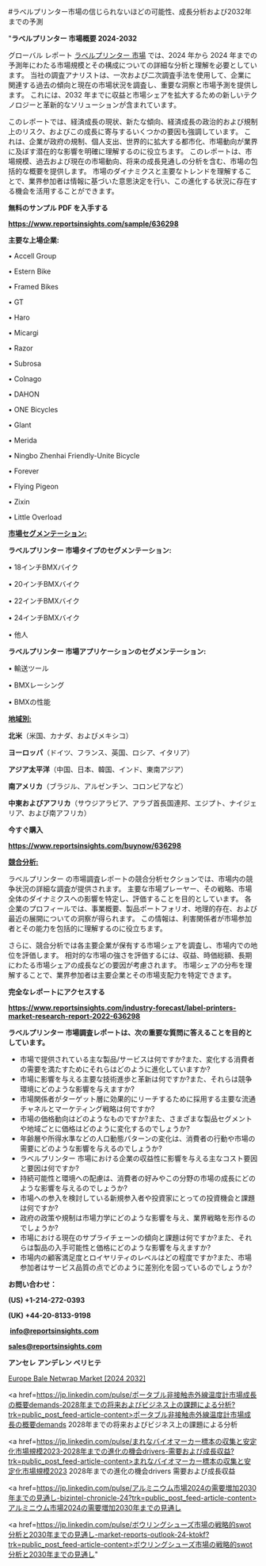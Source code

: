 #ラベルプリンター市場の信じられないほどの可能性、成長分析および2032年までの予測

"<strong>ラベルプリンター 市場概要 2024-2032</strong>

グローバル レポート <a href=https://www.reportsinsights.com/sample/636298>ラベルプリンター 市場</a> では、2024 年から 2024 年までの予測年にわたる市場規模とその構成についての詳細な分析と理解を必要としています。 当社の調査アナリストは、一次および二次調査手法を使用して、企業に関連する過去の傾向と現在の市場状況を調査し、重要な洞察と市場予測を提供します。 これには、2032 年までに収益と市場シェアを拡大​​するための新しいテクノロジーと革新的なソリューションが含まれています。

このレポートでは、経済成長の現状、新たな傾向、経済成長の政治的および規制上のリスク、およびこの成長に寄与するいくつかの要因も強調しています。 これは、企業が政府の規制、個人支出、世界的に拡大する都市化、市場動向が業界に及ぼす潜在的な影響を明確に理解するのに役立ちます。 このレポートは、市場規模、過去および現在の市場動向、将来の成長見通しの分析を含む、市場の包括的な概要を提供します。 市場のダイナミクスと主要なトレンドを理解することで、業界参加者は情報に基づいた意思決定を行い、この進化する状況に存在する機会を活用することができます。

<strong><b>無料のサンプル PDF を入手する</b></strong>

<a href=https://www.reportsinsights.com/sample/636298><strong><u>https://www.reportsinsights.com/sample/636298</u></strong></a>

<strong>主要な上場企業:</strong>

• Accell Group

• Estern Bike

• Framed Bikes

• GT

• Haro

• Micargi

• Razor

• Subrosa

• Colnago

• DAHON

• ONE Bicycles

• Glant

• Merida

• Ningbo Zhenhai Friendly-Unite Bicycle

• Forever

• Flying Pigeon

• Zixin

• Little Overload

<strong><u>市場セグメンテーション</u></strong><strong><u>:</u></strong>

<strong>ラベルプリンター 市場タイプのセグメンテーション:</strong>

• 18インチBMXバイク

• 20インチBMXバイク

• 22インチBMXバイク

• 24インチBMXバイク

• 他人

<strong>ラベルプリンター 市場アプリケーションのセグメンテーション:</strong>

• 輸送ツール

• BMXレーシング

• BMXの性能

<strong><u>地域別</u></strong><strong><u>:</u></strong>

<strong>北米</strong>（米国、カナダ、およびメキシコ）

<strong>ヨーロッパ</strong>（ドイツ、フランス、英国、ロシア、イタリア）

<strong>アジア太平洋</strong>（中国、日本、韓国、インド、東南アジア）

<strong>南アメリカ</strong>（ブラジル、アルゼンチン、コロンビアなど）

<strong>中東およびアフリカ</strong>（サウジアラビア、アラブ首長国連邦、エジプト、ナイジェリア、および南アフリカ）

<strong>今すぐ購入</strong>

<a href=https://www.reportsinsights.com/buynow/636298><strong><u>https://www.reportsinsights.com/buynow/636298</u></strong></a>

<strong><u>競合分析:</u></strong>

ラベルプリンター の市場調査レポートの競合分析セクションでは、市場内の競争状況の詳細な調査が提供されます。 主要な市場プレーヤー、その戦略、市場全体のダイナミクスへの影響を特定し、評価することを目的としています。 各企業のプロフィールでは、事業概要、製品ポートフォリオ、地理的存在、および最近の展開についての洞察が得られます。 この情報は、利害関係者が市場参加者とその能力を包括的に理解するのに役立ちます。

さらに、競合分析では各主要企業が保有する市場シェアを調査し、市場内での地位を評価します。 相対的な市場の強さを評価するには、収益、時価総額、長期にわたる市場シェアの成長などの要因が考慮されます。 市場シェアの分布を理解することで、業界参加者は主要企業とその市場支配力を特定できます。

<strong>完全なレポートにアクセスする</strong>

<a href=https://www.reportsinsights.com/industry-forecast/label-printers-market-research-report-2022-636298><strong><u><b>https://www.reportsinsights.com/industry-forecast/label-printers-market-research-report-2022-636298</b></u></strong></a>

<strong><b>ラベルプリンター 市場調査レポートは、次の重要な質問に答えることを目的としています。</b></strong>
<ul>
  <li>市場で提供されている主な製品/サービスは何ですか?また、変化する消費者の需要を満たすためにそれらはどのように進化していますか?</li>
  <li>市場に影響を与える主要な技術進歩と革新は何ですか?また、それらは競争環境にどのような影響を与えますか?</li>
  <li>市場関係者がターゲット層に効果的にリーチするために採用する主要な流通チャネルとマーケティング戦略は何ですか?</li>
  <li>市場の価格動向はどのようなものですか?また、さまざまな製品セグメントや地域ごとに価格はどのように変化するのでしょうか?</li>
  <li>年齢層や所得水準などの人口動態パターンの変化は、消費者の行動や市場の需要にどのような影響を与えるのでしょうか?</li>
  <li>ラベルプリンター 市場における企業の収益性に影響を与える主なコスト要因と要因は何ですか?</li>
  <li>持続可能性と環境への配慮は、消費者の好みやこの分野の市場の成長にどのような影響を与えるのでしょうか?</li>
  <li>市場への参入を検討している新規参入者や投資家にとっての投資機会と課題は何ですか?</li>
  <li>政府の政策や規制は市場力学にどのような影響を与え、業界戦略を形作るのでしょうか?</li>
  <li>市場における現在のサプライチェーンの傾向と課題は何ですか?また、それらは製品の入手可能性と価格にどのような影響を与えますか?</li>
  <li>市場内の顧客満足度とロイヤリティのレベルはどの程度ですか?また、市場参加者はサービス品質の点でどのように差別化を図っているのでしょうか?</li>
</ul>
<strong>お問い合わせ：</strong>

<strong>(US) +1-214-272-0393</strong>

<strong>(UK) +44-20-8133-9198</strong>

<strong> </strong><a href=info@reportsinsights.com><strong><u>info@reportsinsights.com</u></strong></a>

<a href=sales@reportsinsights.com><strong><u>sales@reportsinsights.com</u></strong></a>

<strong>アンセレ アンデレン ベリヒテ</strong>

<a href=https://www.linkedin.com/pulse/europe-bale-netwrap-market-analysis-identifying-hr8bf/>Europe Bale Netwrap Market [2024 2032]</a>

<a href=https://jp.linkedin.com/pulse/ポータブル非接触赤外線温度計市場成長の概要demands-2028年までの将来およびビジネス上の課題による分析?trk=public_post_feed-article-content>ポータブル非接触赤外線温度計市場成長の概要demands 2028年までの将来およびビジネス上の課題による分析</a>

<a href=https://jp.linkedin.com/pulse/まれなバイオマーカー標本の収集と安定化市場規模2023-2028年までの進化の機会drivers-需要および成長収益?trk=public_post_feed-article-content>まれなバイオマーカー標本の収集と安定化市場規模2023 2028年までの進化の機会drivers 需要および成長収益</a>

<a href=https://jp.linkedin.com/pulse/アルミニウム市場2024の需要増加2030年までの見通し-bizintel-chronicle-24?trk=public_post_feed-article-content>アルミニウム市場2024の需要増加2030年までの見通し</a>

<a href=https://jp.linkedin.com/pulse/ボウリングシューズ市場の戦略的swot分析と2030年までの見通し-market-reports-outlook-24-ktokf?trk=public_post_feed-article-content>ボウリングシューズ市場の戦略的swot分析と2030年までの見通し</a>"
